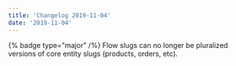 ```yaml
---
title: 'Changelog 2019-11-04'
date: '2019-11-04'
---
```

{% badge type="major" /%} Flow slugs can no longer be pluralized versions of core entity slugs (products, orders, etc).
